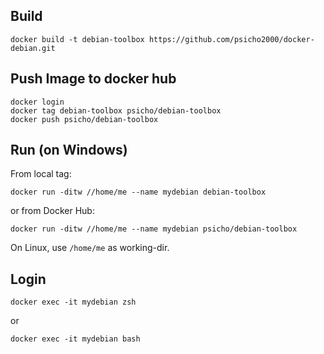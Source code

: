 ## Build
```
docker build -t debian-toolbox https://github.com/psicho2000/docker-debian.git
```

## Push Image to docker hub
```
docker login
docker tag debian-toolbox psicho/debian-toolbox
docker push psicho/debian-toolbox
```

## Run (on Windows)
From local tag:
```
docker run -ditw //home/me --name mydebian debian-toolbox
```
or from Docker Hub:
```
docker run -ditw //home/me --name mydebian psicho/debian-toolbox
```
On Linux, use `/home/me` as working-dir.

## Login
```
docker exec -it mydebian zsh
```
or
```
docker exec -it mydebian bash
```